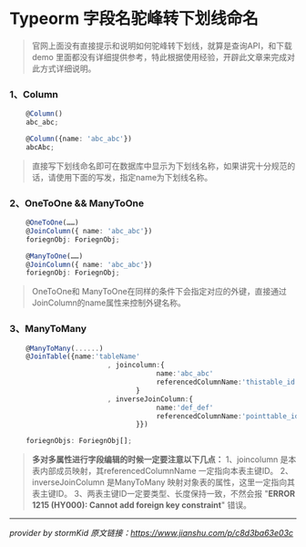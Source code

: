 # Typeorm 字段名驼峰转下划线命名
> 官网上面没有直接提示和说明如何驼峰转下划线，就算是查询API，和下载demo 里面都没有详细提供参考，特此根据使用经验，开辟此文章来完成对此方式详细说明。

### 1、Column
```typescript
    @Column()
    abc_abc;

    @Column({name: 'abc_abc'})
    abcAbc;
```

>直接写下划线命名即可在数据库中显示为下划线名称，如果讲究十分规范的话，请使用下面的写发，指定name为下划线名称。

### 2、OneToOne && ManyToOne
```typescript
    @OneToOne(……)
    @JoinColumn({ name: 'abc_abc'})
    foriegnObj: ForiegnObj;

    @ManyToOne(……)
    @JoinColumn({ name: 'abc_abc'})
    foriegnObj: ForiegnObj;
```
> OneToOne和 ManyToOne在同样的条件下会指定对应的外键，直接通过JoinColumn的name属性来控制外键名称。

### 3、ManyToMany
```typescript
    @ManyToMany(......)
    @JoinTable({name:'tableName' 
                        , joincolumn:{
                                    name:'abc_abc'
                                    referencedColumnName:'thistable_id'
                               }
                        , inverseJoinColumn:{
                                    name:'def_def'
                                    referencedColumnName:'pointtable_id'
                               }})

    foriegnObjs: ForiegnObj[];
```

> **多对多属性进行字段编辑的时候一定要注意以下几点：**
      1、joincolumn 是本表内部成员映射，其referencedColumnName 一定指向本表主键ID。
      2、inverseJoinColumn 是ManyToMany 映射对象表的属性，这里一定指向其表主键ID。
      3、两表主键ID一定要类型、长度保持一致，不然会报 "**ERROR 1215 (HY000): Cannot add foreign key constraint**" 错误。


---
*provider by stormKid*
*原文链接：https://www.jianshu.com/p/c8d3ba63e03c*
